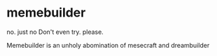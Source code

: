 # memebuilder
no. just no
Don't even try. please.

Memebuilder is an unholy abomination of mesecraft and dreambuilder
